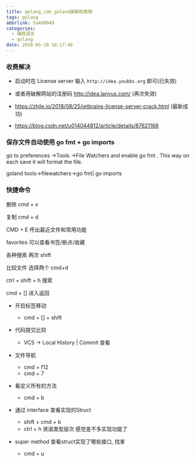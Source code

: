```yaml
---
title: golang_ide_goland破解和使用
tags: golang
abbrlink: 5a4d0049
categories:
  - 编程语言
  - golang
date: 2018-05-10 18:17:48
---
```



### 收费解决

+ 启动时在 License server 输入  `http://idea.youbbs.org` 即可(已失效)

+ 或者用破解网站的注册码 http://idea.lanyus.com/           (再次失效)

+ https://zhile.io/2018/08/25/jetbrains-license-server-crack.html        (最新成功)
+ https://blog.csdn.net/u014044812/article/details/87621168


### 保存文件自动使用 go fmt + go imports
go to preferences ->Tools ->File Watchers and enable go fmt . This way on each save it will format the file.


goland tools->filewatchers->go fmt| go imports

<!-- more -->
### 快捷命令

删除 cmd + x

复制 cmd + d

CMD + E 呼出最近文件和常用功能

favorites 可以查看书签/断点/收藏

各种搜索 两次 shift

比较文件 选择两个 cmd+d

ctrl + shift + h 搜索

cmd + [] 进入返回

+ 开启标签移动
	-  cmd + [] + shift

+ 代码提交比较
	- VCS -> Local History | Commit 查看

+ 文件导航 
	- cmd + f12 
	- cmd + 7

+ 看定义所有的方法 
	- cmd + b

+ 通过 interface 查看实现的Struct   
	- shift + cmd + b 
	- ctrl + h 贤淑类型层次  感觉差不多实现功能了

+ super method  查看struct实现了哪些接口, 找爹
	- cmd + u
